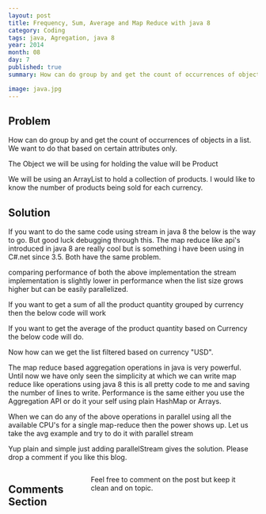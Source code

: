 ```yaml
---
layout: post
title: Frequency, Sum, Average and Map Reduce with java 8
category: Coding
tags: java, Agregation, java 8
year: 2014
month: 08
day: 7
published: true
summary: How can do group by and get the count of occurrences of objects in a list. We want to do that based on certain attributes only. 

image: java.jpg
---
```

Problem
---
How can do group by and get the count of occurrences of objects in a list. We want to do that based on certain attributes only.

The Object we will be using for holding the value will be Product

<script src="https://gist.github.com/vallur/666480f53ee40dfa1745.js"></script>

We will be using an ArrayList to hold a collection of products. I would like to know the number of products being sold for each currency. 

Solution
---
<script src="https://gist.github.com/vallur/30fa4bb238d42014a7b3.js"></script>

If you want to do the same code using stream in java 8 the below is the way to go. But good luck debugging through this. The map reduce like api's introduced in java 8 are really cool but is something i have been using in C#.net since 3.5. Both have the same problem.

<script src="https://gist.github.com/vallur/1493f88b5c8caf2c27cb.js"></script>

comparing performance of both the above implementation the stream implementation is slightly lower in performance when the list size grows higher but can be easily parallelized. 

If you want to get a sum of all the product quantity grouped by currency then the below code will work

<script src="https://gist.github.com/vallur/d38b56f4ea6c78645ee9.js"></script>

If you want to get the average of the product quantity based on Currency the below code will do.

<script src="https://gist.github.com/vallur/aa048084971f637d646f.js"></script>

Now how can we get the list filtered based on currency "USD".

<script src="https://gist.github.com/vallur/9ce7ee9e9bca9b492723.js"></script>

The map reduce based aggregation operations in java is very powerful. Until now we have only seen the simplicity at which we can write map reduce like operations using java 8 this is all pretty code to me and saving the number of lines to write. Performance is the same either you use the Aggregation API or do it your self using plain HashMap or Arrays. 

When we can do any of the above operations in parallel using all the available CPU's for a single map-reduce then the power shows up. Let us take the avg example and try to do it with parallel stream

<script src="https://gist.github.com/vallur/f5d1d5aa0c4fcad2bb9f.js"></script>

Yup plain and simple just adding parallelStream gives the solution. Please drop a comment if you like this blog.

<div class="row">	
    <div class="span9 columns">    
		<h2>Comments Section</h2>
	    <p>Feel free to comment on the post but keep it clean and on topic.</p>	
		<div id="disqus_thread"></div>
		<script type="text/javascript">
			/* * * CONFIGURATION VARIABLES: EDIT BEFORE PASTING INTO YOUR WEBPAGE * * */
			var disqus_shortname = 'vallur'; // required: replace example with your forum shortname
			var disqus_identifier = '{{ page.url }}';
			var disqus_url = 'http://erjjones.github.com{{ page.url }}';
			
			/* * * DON'T EDIT BELOW THIS LINE * * */
			(function() {
				var dsq = document.createElement('script'); dsq.type = 'text/javascript'; dsq.async = true;
				dsq.src = 'http://' + disqus_shortname + '.disqus.com/embed.js';
				(document.getElementsByTagName('head')[0] || document.getElementsByTagName('body')[0]).appendChild(dsq);
			})();
		</script>
		<noscript>Please enable JavaScript to view the <a href="http://disqus.com/?ref_noscript">comments powered by Disqus.</a></noscript>
		<a href="http://disqus.com" class="dsq-brlink">blog comments powered by <span class="logo-disqus">Disqus</span></a>
	</div>
</div>

<!-- Twitter -->
<script>!function(d,s,id){var js,fjs=d.getElementsByTagName(s)[0];if(!d.getElementById(id)){js=d.createElement(s);js.id=id;js.src="//platform.twitter.com/widgets.js";fjs.parentNode.insertBefore(js,fjs);}}(document,"script","twitter-wjs");</script>

<!-- Google + -->
<script type="text/javascript">
  (function() {
    var po = document.createElement('script'); po.type = 'text/javascript'; po.async = true;
    po.src = 'https://apis.google.com/js/plusone.js';
    var s = document.getElementsByTagName('script')[0]; s.parentNode.insertBefore(po, s);
  })();
</script>
